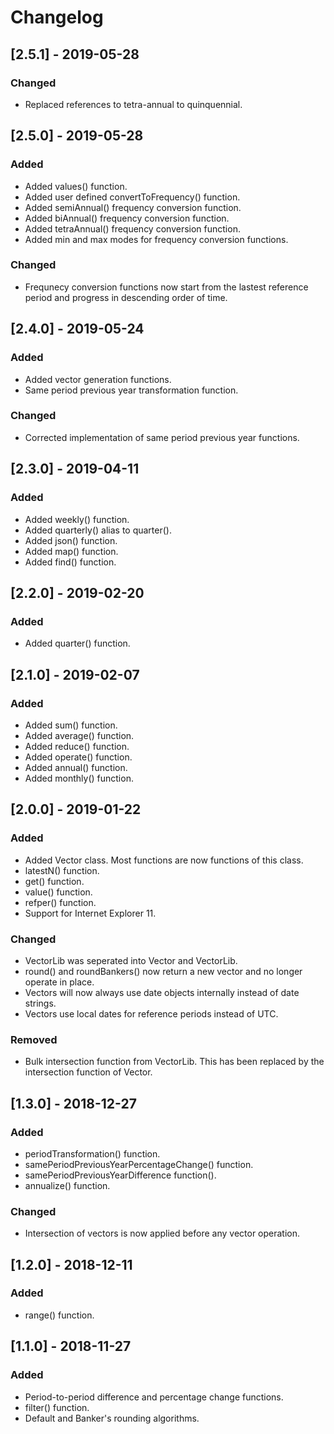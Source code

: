 # Changelog

## [2.5.1] - 2019-05-28
### Changed
- Replaced references to tetra-annual to quinquennial.

## [2.5.0] - 2019-05-28
### Added
- Added values() function.
- Added user defined convertToFrequency() function.
- Added semiAnnual() frequency conversion function.
- Added biAnnual() frequency conversion function.
- Added tetraAnnual() frequency conversion function.
- Added min and max modes for frequency conversion functions.

### Changed
- Frequnecy conversion functions now start from the lastest reference period 
and progress in descending order of time.

## [2.4.0] - 2019-05-24
### Added
- Added vector generation functions.
- Same period previous year transformation function.

### Changed
- Corrected implementation of same period previous year functions.

## [2.3.0] - 2019-04-11
### Added
- Added weekly() function.
- Added quarterly() alias to quarter().
- Added json() function.
- Added map() function.
- Added find() function.

## [2.2.0] - 2019-02-20
### Added
- Added quarter() function.

## [2.1.0] - 2019-02-07
### Added
- Added sum() function.
- Added average() function.
- Added reduce() function.
- Added operate() function.
- Added annual() function.
- Added monthly() function.

## [2.0.0] - 2019-01-22
### Added
- Added Vector class. Most functions are now functions of this class.
- latestN() function.
- get() function.
- value() function.
- refper() function.
- Support for Internet Explorer 11.

### Changed
- VectorLib was seperated into Vector and VectorLib.
- round() and roundBankers() now return a new vector and no longer operate in 
place.
- Vectors will now always use date objects internally instead of date strings.
- Vectors use local dates for reference periods instead of UTC.

### Removed
- Bulk intersection function from VectorLib. This has been replaced by the 
intersection function of Vector.

## [1.3.0] - 2018-12-27
### Added
- periodTransformation() function.
- samePeriodPreviousYearPercentageChange() function.
- samePeriodPreviousYearDifference function().
- annualize() function.

### Changed 
- Intersection of vectors is now applied before any vector operation.

## [1.2.0] - 2018-12-11
### Added
- range() function.

## [1.1.0] - 2018-11-27
### Added
- Period-to-period difference and percentage change functions.
- filter() function.
- Default and Banker's rounding algorithms.